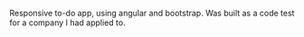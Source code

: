 
Responsive to-do app, using angular and bootstrap.  Was built as a code test for a company I had applied to.
